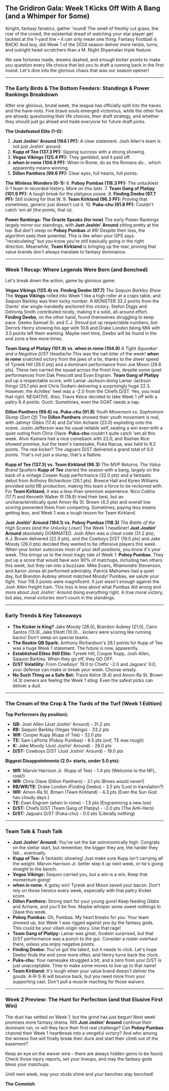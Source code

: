 ## The Gridiron Gala: Week 1 Kicks Off With A Bang (and a Whimper for Some)

Alright, fantasy fanatics, gather 'round! The smell of freshly cut grass, the roar of the crowd, the existential dread of watching your star player get tackled at the 1-yard line – it can only mean one thing: Fantasy Football is BACK! And boy, did Week 1 of the 2024 season deliver more twists, turns, and outright head-scratchers than a M. Night Shyamalan triple feature.

We saw fortunes made, dreams dashed, and enough kicker points to make you question every life choice that led you to draft a running back in the first round. Let's dive into the glorious chaos that was our season opener!

---

### The Early Birds & The Bottom Feeders: Standings & Power Rankings Breakdown

After one glorious, brutal week, the league has officially split into the haves and the have-nots. Five brave souls emerged victorious, while the other five are already questioning their life choices, their draft strategy, and whether they should just go ahead and trade everyone for future draft picks.

**The Undefeated Elite (1-0):**
1.  **Just Joshin' Around (164.1 PF):** A clear statement. Josh Allen's team is not just Joshin' around.
2.  **Kupp of Tee (137.3 PF):** Sipping success with a strong showing.
3.  **Vegas Vikings (125.4 PF):** They gambled, and it paid off.
4.  **when in rome (104.9 PF):** When in Rome, do as the Romans do... which apparently means winning.
5.  **Dillon Panthers (99.6 PF):** Clear eyes, full hearts, full points.

**The Winless Wonders (0-1):**
6.  **Poboy Pumbas (118.3 PF):** The unluckiest 0-1 team in recorded history. More on this later.
7.  **Team Gang of Platipy (101.9 PF):** A tough break for the platypus posse.
8.  **Finding Deebo (97.7 PF):** Still looking for that W.
9.  **Team Kirkland (96.3 PF):** Proving that sometimes, generic just doesn't cut it.
10. **Puka-chu (91.8 PF):** Couldn't catch 'em all (the points, that is).

**Power Rankings: The Oracle Speaks (for now)**
The early Power Rankings largely mirror our standings, with **Just Joshin' Around** sitting pretty at the top. But don't sleep on **Poboy Pumbas** at #6! Despite their loss, the algorithm sees their potential. This is like when your GPS says "recalculating" but you know you're still basically going in the right direction. Meanwhile, **Team Kirkland** is bringing up the rear, proving that value brands don't always translate to fantasy dominance.

---

### Week 1 Recap: Where Legends Were Born (and Benched)

Let's break down the action, game by glorious game:

**Vegas Vikings (125.4) vs. Finding Deebo (97.7)**
*The Saquon Barkley Show*
The **Vegas Vikings** rolled into Week 1 like a high roller at a craps table, and Saquon Barkley was their lucky number. A MONSTER 33.2 points from the Giants' star single-handedly anchored this victory. Stefon Diggs and DeVonta Smith contributed nicely, making it a solid, all-around effort.
**Finding Deebo**, on the other hand, found themselves struggling to keep pace. Deebo Samuel Sr. and C.J. Stroud put up respectable numbers, but Derrick Henry showing his age with 10.6 and Drake London being MIA with 3.5 points left them wanting. Maybe next time, Deebo will be found in the end zone a few more times.

**Team Gang of Platipy (101.9) vs. when in rome (104.9)**
*A Tight Squeaker and a Negative D/ST Headache*
This was the nail-biter of the week! **when in rome** snatched victory from the jaws of a tie, thanks to the sheer speed of Tyreek Hill (26.0 pts) and a dominant performance from Joe Mixon (26.8 pts). These two carried the squad across the finish line, despite some quiet performances from Dak Prescott and Evan Engram.
**Team Gang of Platipy** put up a respectable score, with Lamar Jackson doing Lamar Jackson things (25.1 pts) and Chris Godwin delivering a surprisingly huge 22.3. However, the Achilles' heel was a -2.0 from the Chiefs D/ST. Yes, you read that right. NEGATIVE. Also, Travis Kelce decided to take Week 1 off with a paltry 6.4 points. Ouch. Sometimes, even the GOAT needs a nap.

**Dillon Panthers (99.6) vs. Puka-chu (91.8)**
*Youth Movement vs. Sophomore Slump (Sort Of)*
The **Dillon Panthers** showed their youth movement is real, with Jahmyr Gibbs (17.4) and De'Von Achane (23.0) exploding onto the scene. Justin Jefferson was his usual reliable self, sealing a win even with a quiet outing from Chris Olave.
**Puka-chu** couldn't quite catch 'em all this week. Alvin Kamara had a nice comeback with 22.0, and Rashee Rice showed promise, but the team's namesake, Puka Nacua, was held to 8.2 points. The real kicker? The Jaguars D/ST delivered a grand total of 0.0 points. That's not just a slump; that's a flatline.

**Kupp of Tee (137.3) vs. Team Kirkland (96.3)**
*The MVP Returns, The Value Brand Sputters*
**Kupp of Tee** started the season with a bang, largely on the back of a vintage Cooper Kupp performance (32.0 pts) and a fantastic debut from Anthony Richardson (26.1 pts). Breece Hall and Kyren Williams provided solid RB production, making this team a force to be reckoned with.
For **Team Kirkland**, it was a less-than-premium experience. Nico Collins (17.7) and Kenneth Walker III (18.9) tried their best, but an uncharacteristically quiet Amon-Ra St. Brown (4.3 pts) and overall low scoring prevented them from competing. Sometimes, paying less means getting less, and Week 1 was a tough lesson for Team Kirkland.

**Just Joshin' Around (164.1) vs. Poboy Pumbas (118.3)**
*The Battle of the High Scores (and the Unlucky Loser)*
The Week 1 headliner! **Just Joshin' Around** absolutely DOMINATED. Josh Allen was a cheat code (31.2 pts), A.J. Brown delivered (22.9 pts), and the Cowboys D/ST (19.0 pts) and Jake Moody (26.0 pts) decided they wanted to be offensive players this week. When your kicker outscores most of your skill positions, you know it's your week.
This brings us to the most tragic tale of Week 1: **Poboy Pumbas**. They put up a score that would have won 90% of matchups, including two others this week, but they ran into a buzzsaw. Mike Evans, Rhamondre Stevenson, and Aaron Jones all performed admirably. Patrick Mahomes had a quiet day, but Brandon Aubrey almost matched Moody! Pumbas, we salute your fight. Your 118.3 points were magnificent. It just wasn't enough against the Josh Allen freight train. This loss is less about what Pumbas did wrong and more about Just Joshin' Around doing *everything* right. A true moral victory, but alas, moral victories don't count in the standings.

---

### Early Trends & Key Takeaways

*   **The Kicker is King?** Jake Moody (26.0), Brandon Aubrey (21.0), Cairo Santos (13.0), Jake Elliott (10.0)... kickers were scoring like running backs! Don't sleep on special teams.
*   **The Rookie QB Spark:** Anthony Richardson's 26.1 points for Kupp of Tee was a huge Week 1 statement. The future is now, apparently.
*   **Established Elites Still Elite:** Tyreek Hill, Cooper Kupp, Josh Allen, Saquon Barkley. When they go off, they GO OFF.
*   **D/ST Volatility:** From Cowboys' 19.0 to Chiefs' -2.0 and Jaguars' 0.0, your defense can make or break your week. Choose wisely.
*   **No Such Thing as a Safe Bet:** Travis Kelce (6.4) and Amon-Ra St. Brown (4.3) owners are feeling the Week 1 sting. Even the safest picks can deliver a dud.

---

### The Cream of the Crop & The Turds of the Turf (Week 1 Edition)

**Top Performers (by position):**
*   **QB:** Josh Allen (Just Joshin' Around) - 31.2 pts
*   **RB:** Saquon Barkley (Vegas Vikings) - 33.2 pts
*   **WR:** Cooper Kupp (Kupp of Tee) - 32.0 pts
*   **TE:** Sam LaPorta (Poboy Pumbas) - 8.5 pts (oof, TE was rough)
*   **K:** Jake Moody (Just Joshin' Around) - 26.0 pts
*   **D/ST:** Cowboys D/ST (Just Joshin' Around) - 19.0 pts

**Biggest Disappointments (2.0+ starts, under 5.0 pts):**
*   **WR:** Marvin Harrison Jr. (Kupp of Tee) - 1.4 pts (Welcome to the NFL, rook!)
*   **WR:** Chris Olave (Dillon Panthers) - 3.1 pts (Brees would never!)
*   **RB/WR/TE:** Drake London (Finding Deebo) - 3.5 pts (Lost in translation?)
*   **WR:** Amon-Ra St. Brown (Team Kirkland) - 4.3 pts (Even the Sun God has cloudy days.)
*   **TE:** Evan Engram (when in rome) - 1.5 pts (Engramming a new low)
*   **D/ST:** Chiefs D/ST (Team Gang of Platipy) - -2.0 pts (The Anti-Hero)
*   **D/ST:** Jaguars D/ST (Puka-chu) - 0.0 pts (Literally nothing)

---

### Team Talk & Trash Talk

*   **Just Joshin' Around:** You've set the bar astronomically high. Congrats on the stellar start, but remember, the bigger they are, the harder they fall... eventually.
*   **Kupp of Tee:** A fantastic showing! Just make sure Kupp isn't carrying *all* the weight. Marvin Harrison Jr. better step it up next week, or he's going straight to the bench.
*   **Vegas Vikings:** Saquon carried you, but a win is a win. Keep that momentum going!
*   **when in rome:** A gutsy win! Tyreek and Mixon saved your bacon. Don't rely on those heroics every week, especially with that paltry Kicker score.
*   **Dillon Panthers:** Strong start for your young guns! Keep feeding Gibbs and Achane, and you'll be fine. Maybe whisper some sweet nothings to Olave this week.
*   **Poboy Pumbas:** Oh, Pumbas. My heart breaks for you. Your team showed up, but Week 1 was rigged against you by the fantasy gods. This could be your villain origin story. Use that rage!
*   **Team Gang of Platipy:** Lamar was great, Godwin surprised, but that D/ST performance was a punch to the gut. Consider a roster overhaul there, unless you enjoy negative points.
*   **Finding Deebo:** You've got the talent, but it needs to click. Let's hope Deebo finds the end zone more often, and Henry turns back the clock.
*   **Puka-chu:** Your namesake struggled a bit, and a zero from your D/ST is just unacceptable. Time to make some moves to live up to that name!
*   **Team Kirkland:** It's tough when your value brand doesn't deliver the goods. A-R-S-B will bounce back, but you need more from your supporting cast. Don't pull a muscle reaching for those waivers.

---

### Week 2 Preview: The Hunt for Perfection (and that Elusive First Win)

The dust has settled on Week 1, but the grind has just begun! Next week promises more fantasy drama. Will **Just Joshin' Around** continue their dominant run, or will they face their first real challenge? Can **Poboy Pumbas** channel their Week 1 heartbreak into a vengeful victory? And who among the winless five will finally break their duck and start their climb out of the basement?

Keep an eye on the waiver wire – there are always hidden gems to be found. Check those injury reports, set your lineups, and may the fantasy gods bless your matchups.

Until next week, may your studs shine and your benches stay benched!

**The Commish**
